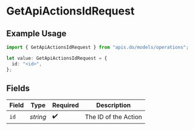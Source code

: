 # GetApiActionsIdRequest

## Example Usage

```typescript
import { GetApiActionsIdRequest } from "apis.do/models/operations";

let value: GetApiActionsIdRequest = {
  id: "<id>",
};
```

## Fields

| Field                | Type                 | Required             | Description          |
| -------------------- | -------------------- | -------------------- | -------------------- |
| `id`                 | *string*             | :heavy_check_mark:   | The ID of the Action |